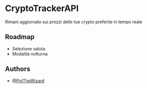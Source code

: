 
# CryptoTrackerAPI

Rimani aggiornato sui prezzi delle tue crypto preferite in tempo reale



## Roadmap

- Selezione valuta
- Modalità notturna


## Authors

- [@PolTheWizard](https://www.github.com/PolTheWizard)

